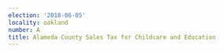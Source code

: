 ```yaml
---
election: '2018-06-05'
locality: oakland
number: A
title: Alameda County Sales Tax for Childcare and Education
---
```


